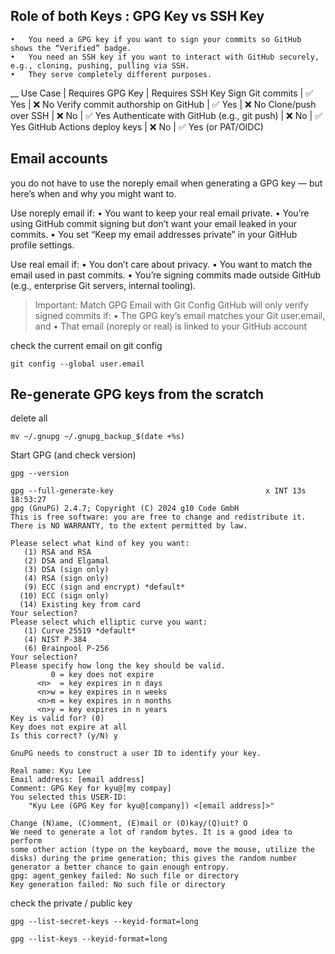 

## Role of both Keys : GPG Key vs SSH Key
	•	You need a GPG key if you want to sign your commits so GitHub shows the “Verified” badge.
	•	You need an SSH key if you want to interact with GitHub securely, e.g., cloning, pushing, pulling via SSH.
	•	They serve completely different purposes.
__
Use Case | Requires GPG Key | Requires SSH Key
Sign Git commits | ✅ Yes | ❌ No
Verify commit authorship on GitHub | ✅ Yes | ❌ No
Clone/push over SSH | ❌ No | ✅ Yes
Authenticate with GitHub (e.g., git push) | ❌ No | ✅ Yes
GitHub Actions deploy keys | ❌ No | ✅ Yes (or PAT/OIDC)

## Email accounts
you do not have to use the noreply email when generating a GPG key — but here’s when and why you might want to.

Use noreply email if:
	•	You want to keep your real email private.
	•	You’re using GitHub commit signing but don’t want your email leaked in your commits.
	•	You set “Keep my email addresses private” in your GitHub profile settings.

Use real email if:
	•	You don’t care about privacy.
	•	You want to match the email used in past commits.
	•	You’re signing commits made outside GitHub (e.g., enterprise Git servers, internal tooling).

> Important: Match GPG Email with Git Config
> GitHub will only verify signed commits if:
>   •	The GPG key’s email matches your Git user.email, and
>   •	That email (noreply or real) is linked to your GitHub account

check the current email on git config
```
git config --global user.email
```

## Re-generate GPG keys from the scratch
delete all
```
mv ~/.gnupg ~/.gnupg_backup_$(date +%s)
```


Start GPG (and check version)
```
gpg --version
```

```
gpg --full-generate-key                                  х INT 13s 18:53:27
gpg (GnuPG) 2.4.7; Copyright (C) 2024 g10 Code GmbH
This is free software: you are free to change and redistribute it.
There is NO WARRANTY, to the extent permitted by law.

Please select what kind of key you want:
   (1) RSA and RSA
   (2) DSA and Elgamal
   (3) DSA (sign only)
   (4) RSA (sign only)
   (9) ECC (sign and encrypt) *default*
  (10) ECC (sign only)
  (14) Existing key from card
Your selection?
Please select which elliptic curve you want:
   (1) Curve 25519 *default*
   (4) NIST P-384
   (6) Brainpool P-256
Your selection?
Please specify how long the key should be valid.
         0 = key does not expire
      <n>  = key expires in n days
      <n>w = key expires in n weeks
      <n>m = key expires in n months
      <n>y = key expires in n years
Key is valid for? (0)
Key does not expire at all
Is this correct? (y/N) y

GnuPG needs to construct a user ID to identify your key.

Real name: Kyu Lee
Email address: [email address]
Comment: GPG Key for kyu@[my compay]
You selected this USER-ID:
    "Kyu Lee (GPG Key for kyu@[company]) <[email address]>"

Change (N)ame, (C)omment, (E)mail or (O)kay/(Q)uit? O
We need to generate a lot of random bytes. It is a good idea to perform
some other action (type on the keyboard, move the mouse, utilize the
disks) during the prime generation; this gives the random number
generator a better chance to gain enough entropy.
gpg: agent_genkey failed: No such file or directory
Key generation failed: No such file or directory
```



check the private / public key
```
gpg --list-secret-keys --keyid-format=long

gpg --list-keys --keyid-format=long
```


